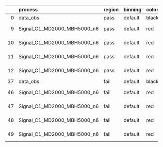 |    | process                     | region   | binning   | color   | process_type   |   scale | variation   | source_filename                                                      | source_histname    | alias                       | title     |   combine_idx |     lnN |   shapes | syst_type   | direction   | variation_alias   |
|---:|:----------------------------|:---------|:----------|:--------|:---------------|--------:|:------------|:---------------------------------------------------------------------|:-------------------|:----------------------------|:----------|--------------:|--------:|---------:|:------------|:------------|:------------------|
|  0 | data_obs                    | pass     | default   | black   | DATA           |       1 | nominal     | ./histograms_for_2DAlphabet_v18//BH_Data.root                        | hpass              | Data                        | Data      |           nan | nan     |      nan | nan         | nan         | nan               |
|  9 | Signal_C1_MD2000_MBH5000_n6 | pass     | default   | red     | SIGNAL         |       1 | lumi        | ./histograms_for_2DAlphabet_v18//BH_Signal_C1_MD2000_MBH5000_n6.root | hpass              | Signal_C1_MD2000_MBH5000_n6 | BH signal |           nan |   1.016 |      nan | lnN         | nan         | nan               |
| 10 | Signal_C1_MD2000_MBH5000_n6 | pass     | default   | red     | SIGNAL         |       1 | SVM         | ./histograms_for_2DAlphabet_v18//BH_Signal_C1_MD2000_MBH5000_n6.root | hpass_SVMsyst_up   | Signal_C1_MD2000_MBH5000_n6 | BH signal |           nan | nan     |        1 | shapes      | Up          | SVMsyst           |
| 11 | Signal_C1_MD2000_MBH5000_n6 | pass     | default   | red     | SIGNAL         |       1 | SVM         | ./histograms_for_2DAlphabet_v18//BH_Signal_C1_MD2000_MBH5000_n6.root | hpass_SVMsyst_down | Signal_C1_MD2000_MBH5000_n6 | BH signal |           nan | nan     |        1 | shapes      | Down        | SVMsyst           |
| 12 | Signal_C1_MD2000_MBH5000_n6 | pass     | default   | red     | SIGNAL         |       1 | nominal     | ./histograms_for_2DAlphabet_v18//BH_Signal_C1_MD2000_MBH5000_n6.root | hpass              | Signal_C1_MD2000_MBH5000_n6 | BH signal |           nan | nan     |      nan | nan         | nan         | nan               |
| 37 | data_obs                    | fail     | default   | black   | DATA           |       1 | nominal     | ./histograms_for_2DAlphabet_v18//BH_Data.root                        | hfail              | Data                        | Data      |           nan | nan     |      nan | nan         | nan         | nan               |
| 46 | Signal_C1_MD2000_MBH5000_n6 | fail     | default   | red     | SIGNAL         |       1 | lumi        | ./histograms_for_2DAlphabet_v18//BH_Signal_C1_MD2000_MBH5000_n6.root | hfail              | Signal_C1_MD2000_MBH5000_n6 | BH signal |           nan |   1.016 |      nan | lnN         | nan         | nan               |
| 47 | Signal_C1_MD2000_MBH5000_n6 | fail     | default   | red     | SIGNAL         |       1 | SVM         | ./histograms_for_2DAlphabet_v18//BH_Signal_C1_MD2000_MBH5000_n6.root | hfail_SVMsyst_up   | Signal_C1_MD2000_MBH5000_n6 | BH signal |           nan | nan     |        1 | shapes      | Up          | SVMsyst           |
| 48 | Signal_C1_MD2000_MBH5000_n6 | fail     | default   | red     | SIGNAL         |       1 | SVM         | ./histograms_for_2DAlphabet_v18//BH_Signal_C1_MD2000_MBH5000_n6.root | hfail_SVMsyst_down | Signal_C1_MD2000_MBH5000_n6 | BH signal |           nan | nan     |        1 | shapes      | Down        | SVMsyst           |
| 49 | Signal_C1_MD2000_MBH5000_n6 | fail     | default   | red     | SIGNAL         |       1 | nominal     | ./histograms_for_2DAlphabet_v18//BH_Signal_C1_MD2000_MBH5000_n6.root | hfail              | Signal_C1_MD2000_MBH5000_n6 | BH signal |           nan | nan     |      nan | nan         | nan         | nan               |